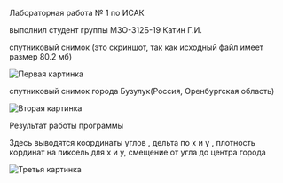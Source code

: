 Лабораторная работа № 1 по ИСАК


выполнил студент группы М3О-312Б-19 Катин Г.И.

спутниковый снимок (это скриншот, так как исходный файл имеет размер 80.2 мб)

![Первая картинка](https://github.com/georgykatin/screenshots/blob/main/222.png)

спутниковый снимок города Бузулук(Россия, Оренбургская область) 

![Вторая картинка](https://github.com/georgykatin/screenshots/blob/main/333.png)

Результат работы программы

Здесь выводятся координаты углов , дельта по x и y , плотность кординат на пиксель для х и у, смещение от угла до центра города 

![Третья картинка](https://github.com/georgykatin/screenshots/blob/main/1.png)


